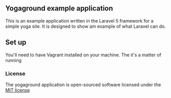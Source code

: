 ## Yogaground example application

This is an example application written in the Laravel 5 framework for a simple yoga site. It is designed to show am example of what Laravel can do.


## Set up

You'll need to have Vagrant installed on your machine. The it's a matter of running

### License

The yogaground application is open-sourced software licensed under the [MIT license](http://opensource.org/licenses/MIT)
